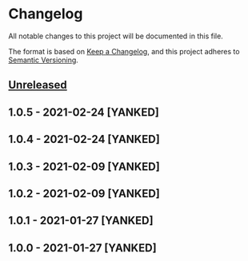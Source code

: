 # Changelog
All notable changes to this project will be documented in this file.

The format is based on [Keep a Changelog](https://keepachangelog.com/en/1.0.0/),
and this project adheres to [Semantic Versioning](https://semver.org/spec/v2.0.0.html).

## [Unreleased]

## 1.0.5 - 2021-02-24 [YANKED]

## 1.0.4 - 2021-02-24 [YANKED]

## 1.0.3 - 2021-02-09 [YANKED]

## 1.0.2 - 2021-02-09 [YANKED]

## 1.0.1 - 2021-01-27 [YANKED]

## 1.0.0 - 2021-01-27 [YANKED]
[Unreleased]: https://github.com/geut/hyperbee-live-stream/compare/v1.0.5...HEAD

